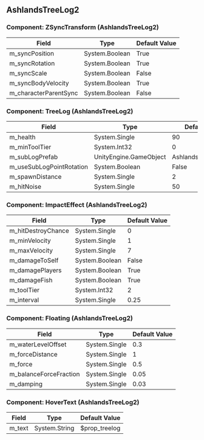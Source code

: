 ## AshlandsTreeLog2

### Component: ZSyncTransform (AshlandsTreeLog2)

|Field|Type|Default Value|
|-----|----|-------------|
|m_syncPosition|System.Boolean|True|
|m_syncRotation|System.Boolean|True|
|m_syncScale|System.Boolean|False|
|m_syncBodyVelocity|System.Boolean|True|
|m_characterParentSync|System.Boolean|False|

### Component: TreeLog (AshlandsTreeLog2)

|Field|Type|Default Value|
|-----|----|-------------|
|m_health|System.Single|90|
|m_minToolTier|System.Int32|0|
|m_subLogPrefab|UnityEngine.GameObject|AshlandsTreeLogHalf2|
|m_useSubLogPointRotation|System.Boolean|False|
|m_spawnDistance|System.Single|2|
|m_hitNoise|System.Single|50|

### Component: ImpactEffect (AshlandsTreeLog2)

|Field|Type|Default Value|
|-----|----|-------------|
|m_hitDestroyChance|System.Single|0|
|m_minVelocity|System.Single|1|
|m_maxVelocity|System.Single|7|
|m_damageToSelf|System.Boolean|False|
|m_damagePlayers|System.Boolean|True|
|m_damageFish|System.Boolean|True|
|m_toolTier|System.Int32|2|
|m_interval|System.Single|0.25|

### Component: Floating (AshlandsTreeLog2)

|Field|Type|Default Value|
|-----|----|-------------|
|m_waterLevelOffset|System.Single|0.3|
|m_forceDistance|System.Single|1|
|m_force|System.Single|0.5|
|m_balanceForceFraction|System.Single|0.05|
|m_damping|System.Single|0.03|

### Component: HoverText (AshlandsTreeLog2)

|Field|Type|Default Value|
|-----|----|-------------|
|m_text|System.String|$prop_treelog|

